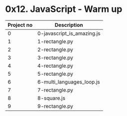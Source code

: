 # 0x12. JavaScript - Warm up

| Project no | Description                |
| ---------- | -------------------------- |
| 0          | 0-javascript_is_amazing.js |
| 1          | 1-rectangle.py             |
| 2          | 2-rectangle.py             |
| 3          | 3-rectangle.py             |
| 4          | 4-rectangle.py             |
| 5          | 5-rectangle.py             |
| 6          | 6-multi_languages_loop.js  |
| 7          | 7-rectangle.py             |
| 8          | 8-square.js                |
| 9          | 9-rectangle.py             |
